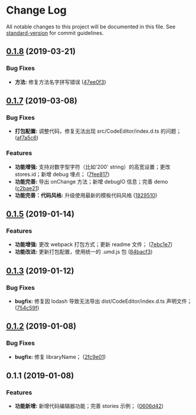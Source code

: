 # Change Log

All notable changes to this project will be documented in this file. See [standard-version](https://github.com/conventional-changelog/standard-version) for commit guidelines.

<a name="0.1.8"></a>
## [0.1.8](https://github.com/one-gourd/ide-code-editor/compare/v0.1.7...v0.1.8) (2019-03-21)


### Bug Fixes

* **方法:** 修复方法名字拼写错误 ([47ee0f3](https://github.com/one-gourd/ide-code-editor/commit/47ee0f3))



<a name="0.1.7"></a>
## [0.1.7](https://github.com/one-gourd/ide-code-editor/compare/v0.1.5...v0.1.7) (2019-03-08)


### Bug Fixes

* **打包配置:** 调整代码，修复无法出现 src/CodeEditor/index.d.ts 的问题； ([af7a5c6](https://github.com/one-gourd/ide-code-editor/commit/af7a5c6))


### Features

* **功能增强:** 支持对数字型字符（比如'200' string）的高宽设置；更改 stores.id；新增 debug 埋点； ([7fee817](https://github.com/one-gourd/ide-code-editor/commit/7fee817))
* **功能完善:** 导出 onChange 方法；新增 debugIO 信息；完善 demo ([c2bae21](https://github.com/one-gourd/ide-code-editor/commit/c2bae21))
* **功能完善：代码风格:** 升级使用最新的模板代码风格 ([1829510](https://github.com/one-gourd/ide-code-editor/commit/1829510))



<a name="0.1.5"></a>
## [0.1.5](https://github.com/one-gourd/ide-code-editor/compare/v0.1.3...v0.1.5) (2019-01-14)


### Features

* **功能增强:** 更改 webpack 打包方式；更新 readme 文件； ([7ebc1e7](https://github.com/one-gourd/ide-code-editor/commit/7ebc1e7))
* **功能改进:** 更新打包配置，使用统一的 .umd.js 包 ([84bacf3](https://github.com/one-gourd/ide-code-editor/commit/84bacf3))



<a name="0.1.3"></a>
## [0.1.3](https://github.com/one-gourd/ide-code-editor/compare/v0.1.2...v0.1.3) (2019-01-12)


### Bug Fixes

* **bugfix:** 修复因 lodash 导致无法导出 dist/CodeEditor/index.d.ts 声明文件； ([754c59f](https://github.com/one-gourd/ide-code-editor/commit/754c59f))



<a name="0.1.2"></a>
## [0.1.2](https://github.com/one-gourd/ide-code-editor/compare/v0.1.1...v0.1.2) (2019-01-08)


### Bug Fixes

* **bugfix:** 修复 libraryName； ([2fc9e01](https://github.com/one-gourd/ide-code-editor/commit/2fc9e01))



<a name="0.1.1"></a>
## 0.1.1 (2019-01-08)


### Features

* **功能新增:** 新增代码编辑器功能；完善 stories 示例； ([0606d42](https://github.com/one-gourd/ide-code-editor/commit/0606d42))
